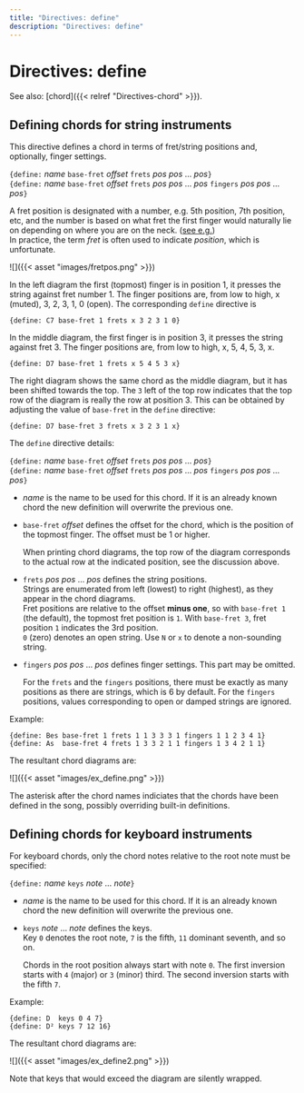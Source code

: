 ```yaml
---
title: "Directives: define"
description: "Directives: define"
---
```


# Directives: define

See also: [chord]({{< relref "Directives-chord" >}}).

## Defining chords for string instruments

This directive defines a chord in terms of fret/string positions and,
optionally, finger settings.

`{define:` _name_ `base-fret` _offset_ `frets` _pos_ _pos_ … _pos_`}`  
`{define:` _name_ `base-fret` _offset_ `frets` _pos_ _pos_ … _pos_ `fingers` _pos_ _pos_ … _pos_`}`

A fret position is designated with a
number, e.g. 5th position, 7th position, etc, and the number is based
on what fret the first finger would naturally lie on depending on
where you are on the neck. ([see
e.g.](https://www.jazzguitar.be/blog/what-are-guitar-positions/))  
In practice, the term _fret_ is often used to indicate _position_, which is
unfortunate. 

![]({{< asset "images/fretpos.png" >}})

In the left diagram the first (topmost) finger is in position 1, it
presses the string against fret number 1. The finger positions are,
from low to high, x (muted), 3, 2, 3, 1, 0 (open). The corresponding
`define` directive is

    {define: C7 base-fret 1 frets x 3 2 3 1 0}

In the middle diagram, the first finger is in position 3, it presses
the string against fret 3. The finger positions are, from low to high,
x, 5, 4, 5, 3, x.

    {define: D7 base-fret 1 frets x 5 4 5 3 x}

The right diagram shows the same chord as the middle diagram, but it
has been shifted towards the top. The `3` left of the top row
indicates that the top row of the diagram is really the row at
position 3. This can be obtained by adjusting the value of
`base-fret` in the `define` directive:

    {define: D7 base-fret 3 frets x 3 2 3 1 x}

The `define` directive details:

`{define:` _name_ `base-fret` _offset_ `frets` _pos_ _pos_ … _pos_`}`  
`{define:` _name_ `base-fret` _offset_ `frets` _pos_ _pos_ … _pos_ `fingers` _pos_ _pos_ … _pos_`}`

* _name_ is the name to be used for this chord. If it is an already
  known chord the new definition will overwrite the previous one.

* `base-fret` _offset_ defines the offset for the chord, which is
  the position of the topmost finger. The offset must be 1 or higher.

  When printing chord diagrams, the top row of the diagram corresponds
  to the actual row at the indicated position, see the discussion above.

* `frets` _pos_ _pos_ … _pos_ defines the string positions.  
  Strings are enumerated from left (lowest) to right (highest), as they
  appear in the chord diagrams.  
  Fret positions are relative to the offset __minus one__, so with `base-fret 1`
  (the default), the topmost fret position is `1`. With `base-fret 3`,
  fret position `1` indicates the 3rd position.  
  `0` (zero) denotes an open string. Use `N`
  or `x` to denote a non-sounding string.
    
* `fingers` _pos_ _pos_ … _pos_ defines finger settings. This part may
  be omitted.
    
  For the `frets` and the `fingers` positions, there must be exactly
  as many positions as there are strings, which is 6 by default. For
  the `fingers` positions, values corresponding to open or damped
  strings are ignored.

Example:

    {define: Bes base-fret 1 frets 1 1 3 3 3 1 fingers 1 1 2 3 4 1}
    {define: As  base-fret 4 frets 1 3 3 2 1 1 fingers 1 3 4 2 1 1}

The resultant chord diagrams are:

![]({{< asset "images/ex_define.png" >}})

The asterisk after the chord names indiciates that the chords have
been defined in the song, possibly overriding built-in definitions.

## Defining chords for keyboard instruments

For keyboard chords, only the chord notes relative to the root note
must be specified:

`{define:` _name_ `keys` _note_ … _note_`}`

- _name_ is the name to be used for this chord. If it is an already
  known chord the new definition will overwrite the previous one.

- `keys` _note_ … _note_ defines the keys.  
  Key `0` denotes the root note, `7` is the fifth, `11` dominant
  seventh, and so on.

  Chords in the root position always start with note `0`. The first
  inversion starts with `4` (major) or `3` (minor) third. The second
  inversion starts with the fifth `7`.

Example:

    {define: D  keys 0 4 7}
    {define: D² keys 7 12 16}

The resultant chord diagrams are:

![]({{< asset "images/ex_define2.png" >}})

Note that keys that would exceed the diagram are silently wrapped.
